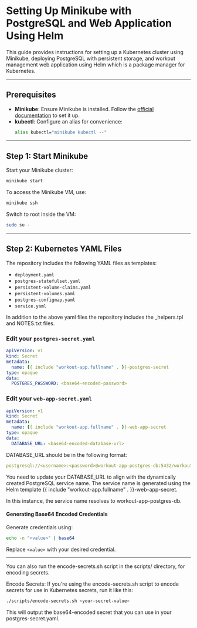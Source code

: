 # Setting Up Minikube with PostgreSQL and Web Application Using Helm

This guide provides instructions for setting up a Kubernetes cluster using Minikube, deploying PostgreSQL with persistent storage, and workout management web application using Helm which is a package manager for Kubernetes.

---

## Prerequisites

- **Minikube**: Ensure Minikube is installed. Follow the [official documentation](https://minikube.sigs.k8s.io/docs/start/?arch=%2Flinux%2Fx86-64%2Fstable%2Fbinary+download) to set it up.
- **kubectl**: Configure an alias for convenience:
  ```bash
  alias kubectl="minikube kubectl --"
  ```

---

## Step 1: Start Minikube

Start your Minikube cluster:
```bash
minikube start
```

To access the Minikube VM, use:
```bash
minikube ssh
```
Switch to root inside the VM:
```bash
sudo su -
```

---

## Step 2: Kubernetes YAML Files

The repository includes the following YAML files as templates:
- `deployment.yaml`
- `postgres-statefulset.yaml`
- `persistent-volume-claims.yaml`
- `persistent-volumes.yaml`
- `postgres-configmap.yaml`
- `service.yaml`
  
In addition to the above yaml files the repository includes the _helpers.tpl and NOTES.txt files.

### Edit your `postgres-secret.yaml`
```yaml
apiVersion: v1
kind: Secret
metadata:
  name: {{ include "workout-app.fullname" . }}-postgres-secret
type: opaque
data:
  POSTGRES_PASSWORD: <base64-encoded-password>
```

### Edit your `web-app-secret.yaml`
```yaml
apiVersion: v1
kind: Secret
metadata:
  name: {{ include "workout-app.fullname" . }}-web-app-secret
type: opaque
data:
  DATABASE_URL: <base64-encoded-database-url>
```

DATABASE_URL should be in the following format:

```yaml
postgresql://<username>:<password>@workout-app-postgres-db:5432/workout
```
You need to update your DATABASE_URL to align with the dynamically created PostgreSQL service name. The service name is generated using the Helm template {{ include "workout-app.fullname" . }}-web-app-secret.

In this instance, the service name resolves to workout-app-postgres-db. 

#### Generating Base64 Encoded Credentials
Generate credentials using:
```bash
echo -n "<value>" | base64
```
Replace `<value>` with your desired credential.

---
You can also run the encode-secrets.sh script in the scripts/ directory, for encoding secrets.

Encode Secrets: If you're using the encode-secrets.sh script to encode secrets for use in Kubernetes secrets, run it like this:

```bash
./scripts/encode-secrets.sh <your-secret-value>
```

This will output the base64-encoded secret that you can use in your postgres-secret.yaml.



